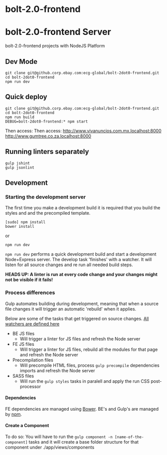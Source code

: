 bolt-2.0-frontend
=================

# bolt-2.0-frontend Server

bolt-2.0-frontend projects with NodeJS Platform


## Dev Mode

```
git clone git@github.corp.ebay.com:ecg-global/bolt-2dot0-frontend.git
cd bolt-2dot0-frontend
npm run dev
```

## Quick deploy

```
git clone git@github.corp.ebay.com:ecg-global/bolt-2dot0-frontend.git
cd bolt-2dot0-frontend
npm run build
DEBUG=bolt-2dot0-frontend:* npm start
```

Then access:
Then access:
http://www.vivanuncios.com.mx.localhost:8000
http://www.gumtree.co.za.localhost:8000


## Running linters separately
```
gulp jshint 
gulp jsonlint
```

## Development

### Starting the development server

The first time you make a development build it is required that you build the styles and and the precompiled template.

```
[sudo] npm install
bower install
```

or

```
npm run dev
```

```npm run dev``` performs a quick development build and start a development Node+Express server. The develop task 'finishes' with a watcher. It will listen for all source changes and re run all needed build steps.

**HEADS UP: A linter is run at every code change and your changes might not be visible if it fails!**


### Process differences
Gulp automates building during development, meaning that when a source file changes it will trigger an automatic 'rebuild' when it applies.

Below are some of the tasks that get triggered on source changes. [All watchers are defined here]('./gulfile.js')

- BE JS files
    - Will trigger a linter for JS files and refresh the Node server
- FE JS files
    - Will trigger a linter for JS files, rebuild all the modules for that page and refresh the Node server
- Precompilation files
    - Will precompile HTML files, process ```gulp precompile``` dependencies imports and refresh the Node server
- SASS files
    - Will run the ```gulp styles``` tasks in paralell and apply the run CSS post-processor

#### Dependencies

FE dependencies are managed using [Bower](http://bower.io). BE's and Gulp's are managed by [npm](http://npmjs.org).

#### Create a Component 
To do so:
You will have to run the ```gulp component -n [name-of-the-component]``` tasks and it will create a base folder structure for that component under ./app/views/components


